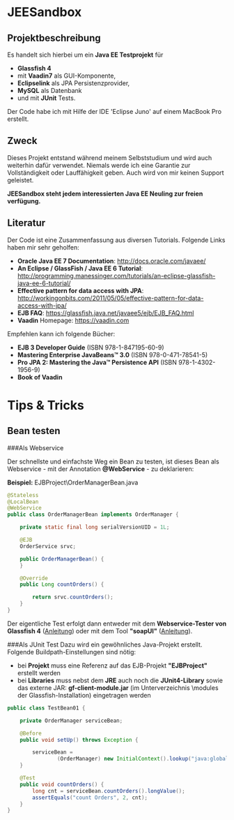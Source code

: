 JEESandbox
==========

Projektbeschreibung
-------------------
Es handelt sich hierbei um ein **Java EE Testprojekt** für 

- **Glassfish 4** 
- mit **Vaadin7** als GUI-Komponente, 
- **Eclipselink** als JPA Persistenzprovider, 
- **MySQL** als Datenbank 
- und mit **JUnit** Tests. 

Der Code habe ich mit Hilfe der IDE 'Eclipse Juno' auf einem MacBook Pro erstellt. 

Zweck
-----
Dieses Projekt entstand während meinem Selbststudium und wird auch weiterhin dafür verwendet. Niemals werde ich eine Garantie zur Vollständigkeit oder Lauffähigkeit geben. Auch wird von mir keinen Support geleistet. 

**JEESandbox steht jedem interessierten Java EE Neuling zur freien verfügung.** 

Literatur
---------
Der Code ist eine Zusammenfassung aus diversen Tutorials. Folgende Links haben mir sehr geholfen:

- **Oracle Java EE 7 Documentation**: http://docs.oracle.com/javaee/
- **An Eclipse / GlassFish / Java EE 6 Tutorial**: http://programming.manessinger.com/tutorials/an-eclipse-glassfish-java-ee-6-tutorial/
- **Effective pattern for data access with JPA**: http://workingonbits.com/2011/05/05/effective-pattern-for-data-access-with-jpa/
- **EJB FAQ**: https://glassfish.java.net/javaee5/ejb/EJB_FAQ.html
- **Vaadin** Homepage: https://vaadin.com

Empfehlen kann ich folgende Bücher:

- **EJB 3 Developer Guide** (ISBN 978-1-847195-60-9)
- **Mastering EnterpriseJavaBeans™ 3.0** (ISBN 978-0-471-78541-5)
- **Pro JPA 2: Mastering the Java™Persistence API** (ISBN 978-1-4302-1956-9)
- **Book of Vaadin**




Tips & Tricks
=============

Bean testen
-----------

###Als Webservice

Der schnellste und einfachste Weg ein Bean zu testen, ist dieses Bean als Webservice - mit der Annotation **@WebService** - zu deklarieren:

**Beispiel:** EJBProject\OrderManagerBean.java

```java
@Stateless
@LocalBean
@WebService
public class OrderManagerBean implements OrderManager {

	private static final long serialVersionUID = 1L;

	@EJB
	OrderService srvc;

	public OrderManagerBean() {
	}

	@Override
	public Long countOrders() {

		return srvc.countOrders();
	}
}
```

Der eigentliche Test erfolgt dann entweder mit dem **Webservice-Tester von Glassfish 4** ([Anleitung](http://programming.manessinger.com/tutorials/an-eclipse-glassfish-java-ee-6-tutorial/#heading_toc_j_22)) oder mit dem Tool **"soapUI"** ([Anleitung](http://programming.manessinger.com/tutorials/an-eclipse-glassfish-java-ee-6-tutorial/#heading_toc_j_23)).

###Als JUnit Test
Dazu wird ein gewöhnliches Java-Projekt erstellt. Folgende Buildpath-Einstellungen sind nötig:
- bei **Projekt** muss eine Referenz auf das EJB-Projekt **"EJBProject"** erstellt werden
- bei **Libraries** muss nebst dem **JRE** auch noch die **JUnit4-Library** sowie das externe JAR: **gf-client-module.jar** (im Unterverzeichnis \modules der Glassfish-Installation) eingetragen werden

```java
public class TestBean01 {

	private OrderManager serviceBean;

	@Before
	public void setUp() throws Exception {

		serviceBean =
				(OrderManager) new InitialContext().lookup("java:global/EARApp/EJBProject/OrderManagerBean!ch.x3m.beans.OrderManager");
	}

	@Test
	public void countOrders() {
		long cnt = serviceBean.countOrders().longValue();
		assertEquals("count Orders", 2, cnt);
	}
}
```


